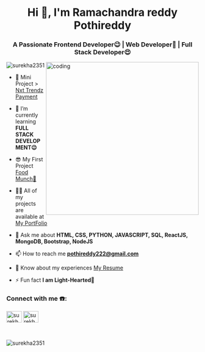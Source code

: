 
<h1 align="center">Hi 👋, I'm Ramachandra reddy Pothireddy </h1>
<h3 align="center">A Passionate Frontend Developer😉 | Web Developer🤗 | Full Stack Developer😍</h3>
<img align ="right" width="400" alt="coding" src="https://cdn.dribbble.com/users/17707/screenshots/2413754/rrr.gif"

<p align="left"> <img src="https://komarev.com/ghpvc/?username=surekha2351&label=Profile%20views&color=0e75b6&style=flat" alt="surekha2351" /> </p>

- 🔭 Mini Project > [Nxt Trendz Payment](https://ramnxttrendz1.ccbp.tech)

- 🌱 I’m currently learning **FULL STACK DEVELOPMENT😉**

- 😎 My First Project [Food Munch🍕](surekha10.ccbp.tech)

- 👨‍💻 All of my projects are available at [My PortFolio](https://ramachandrareddy1.vercel.app/)

- 💬 Ask me about **HTML, CSS, PYTHON, JAVASCRIPT, SQL, ReactJS, MongoDB, Bootstrap, NodeJS**

- 📫 How to reach me **pothireddy222@gmail.com**

- 📄 Know about my experiences [My Resume](https://drive.google.com/file/d/1Tpnyfp5GuUtYYs_vpLYou59FMUX-h5xc/view?usp=sharing)
  

- ⚡ Fun fact **I am Light-Hearted💞**

<h3 align="left">Connect with me ☎️:</h3>
<p align="left">
<a href="https://www.linkedin.com/in/p-ramachandra-reddy-6200a31aa/" target="blank"><img align="center" src="https://raw.githubusercontent.com/rahuldkjain/github-profile-readme-generator/master/src/images/icons/Social/linked-in-alt.svg" alt="surekha yerrabatti" height="30" width="40" /></a>
<a href="https://instagram.com/surekha_yerrabatti2351" target="blank"><img align="center" src="https://raw.githubusercontent.com/rahuldkjain/github-profile-readme-generator/master/src/images/icons/Social/instagram.svg" alt="surekha_yerrabatti2351" height="30" width="40" /></a>
</p>
<br/>

<p><img align="left" src="https://github-readme-stats.vercel.app/api/top-langs?username=surekha2351&show_icons=true&locale=en&layout=compact" alt="surekha2351" /></p>

